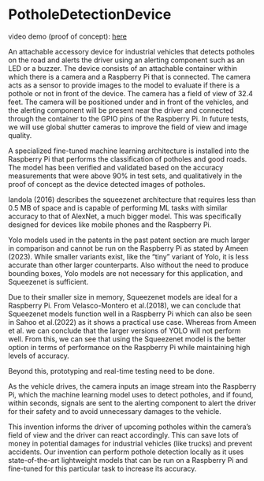 # PotholeDetectionDevice

video demo (proof of concept): [here](https://drive.google.com/file/d/1Hpt28FcrFKwXlsGwkzL7xro4kgT3ilEZ/view?usp=sharing)

An attachable accessory device for industrial vehicles that detects potholes on the road and alerts the driver using an alerting component such as an LED or a buzzer. The device consists of an attachable container within which there is a camera and a Raspberry Pi that is connected. The camera acts as a sensor to provide images to the model to evaluate if there is a pothole or not in front of the device. The camera has a field of view of 32.4 feet. The camera will be positioned under and in front of the vehicles, and the alerting component will be present near the driver and connected through the container to the GPIO pins of the Raspberry Pi. In future tests, we will use global shutter cameras to improve the field of view and image quality.

A specialized fine-tuned machine learning architecture is installed into the Raspberry Pi that performs the classification of potholes and good roads. The model has been verified and validated based on the accuracy measurements that were above 90% in test sets, and qualitatively in the proof of concept as the device detected images of potholes. 

Iandola (2016) describes the squeezenet architecture that requires less than 0.5 MB of space and is capable of performing ML tasks with similar accuracy to that of AlexNet, a much bigger model. This was specifically designed for devices like mobile phones and the Raspberry Pi. 

Yolo models used in the patents in the past patent section are much larger in comparison and cannot be run on the Raspberry Pi as stated by Ameen (2023). While smaller variants exist, like the “tiny” variant of Yolo, it is less accurate than other larger counterparts. Also without the need to produce bounding boxes, Yolo models are not necessary for this application, and Squeezenet is sufficient. 

Due to their smaller size in memory, Squeezenet models are ideal for a Raspberry Pi. From Velasco-Montero et al.(2018), we can conclude that Squeezenet models function well in a Raspberry Pi which can also be seen in Sahoo et al.(2022) as it shows a practical use case. Whereas from Ameen et al. we can conclude that the larger versions of YOLO will not perform well. From this, we can see that using the Squeezenet model is the better option in terms of performance on the Raspberry Pi while maintaining high levels of accuracy.

Beyond this, prototyping and real-time testing need to be done.

 As the vehicle drives, the camera inputs an image stream into the Raspberry Pi, which the machine learning model uses to detect potholes, and if found, within seconds, signals are sent to the alerting component to alert the driver for their safety and to avoid unnecessary damages to the vehicle.  

This invention informs the driver of upcoming potholes within the camera’s field of view and the driver can react accordingly. This can save lots of money in potential damages for industrial vehicles (like trucks) and prevent accidents. Our invention can perform pothole detection locally as it uses state-of-the-art lightweight models that can be run on a Raspberry Pi and fine-tuned for this particular task to increase its accuracy.
